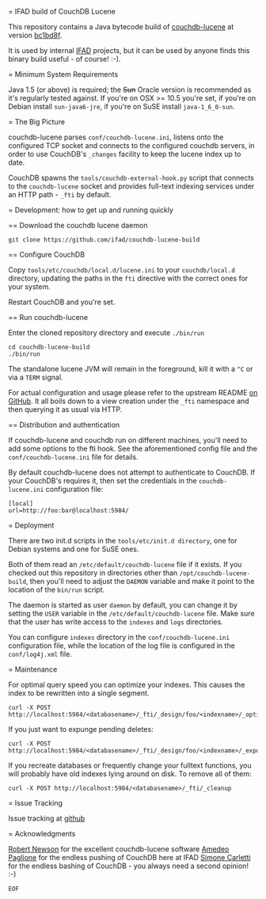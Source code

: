 = IFAD build of CouchDB Lucene

This repository contains a Java bytecode build of
[couchdb-lucene](https://github.com/rnewson/couchdb-lucene) at version
[bc1bd8f](https://github.com/rnewson/couchdb-lucene/tree/bc1bd8f).

It is used by internal [IFAD](http://www.ifad.org) projects, but it can be
used by anyone finds this binary build useful - of course! :-).


= Minimum System Requirements

Java 1.5 (or above) is required; the <strike>Sun</strike> Oracle version is
recommended as it's regularly tested against. If you're on OSX &gt;= 10.5
you're set, if you're on Debian install `sun-java6-jre`, if you're on SuSE
install `java-1_6_0-sun`.


= The Big Picture

couchdb-lucene parses `conf/couchdb-lucene.ini`, listens onto the configured
TCP socket and connects to the configured couchdb servers, in order to use
CouchDB's `_changes` facility to keep the lucene index up to date.

CouchDB spawns the `tools/couchdb-external-hook.py` script that connects to
the `couchdb-lucene` socket and provides full-text indexing services under
an HTTP path - `_fti` by default.

= Development: how to get up and running quickly

== Download the couchdb lucene daemon

    git clone https://github.com/ifad/couchdb-lucene-build

== Configure CouchDB

Copy `tools/etc/couchdb/local.d/lucene.ini` to your `couchdb/local.d`
directory, updating the paths in the `fti` directive with the correct
ones for your system.

Restart CouchDB and you're set.

== Run couchdb-lucene

Enter the cloned repository directory and execute `./bin/run`

    cd couchdb-lucene-build
    ./bin/run

The standalone lucene JVM will remain in the foreground, kill it with a `^C`
or via a `TERM` signal.

For actual configuration and usage please refer to the upstream README [on
GitHub](https://github.com/rnewson/couchdb-lucene). It all boils down to a
view creation under the `_fti` namespace and then querying it as usual via
HTTP.


== Distribution and authentication

If couchdb-lucene and couchdb run on different machines, you'll need to add
some options to the fti hook. See the aforementioned config file and the
`conf/couchdb-lucene.ini` file for details.

By default couchdb-lucene does not attempt to authenticate to CouchDB. If your
CouchDB's requires it, then set the credentials in the `couchdb-lucene.ini`
configuration file:

    [local]
    url=http://foo:bar@localhost:5984/


= Deployment

There are two init.d scripts in the `tools/etc/init.d directory`, one
for Debian systems and one for SuSE ones.

Both of them read an `/etc/default/couchdb-lucene` file if it exists.
If you checked out this repository in directories other than
`/opt/couchdb-lucene-build`, then you'll need to adjust the `DAEMON`
variable and make it point to the location of the `bin/run` script.

The daemon is started as user `daemon` by default, you can change it
by setting the `USER` variable in the `/etc/default/couchdb-lucene`
file. Make sure that the user has write access to the `indexes` and
`logs` directories.

You can configure `indexes` directory in the `conf/couchdb-lucene.ini`
configuration file, while the location of the log file is configured
in the `conf/log4j.xml` file.


= Maintenance

For optimal query speed you can optimize your indexes. This causes the index
to be rewritten into a single segment.

    curl -X POST http://localhost:5984/<databasename>/_fti/_design/foo/<indexname>/_optimize

If you just want to expunge pending deletes:

    curl -X POST http://localhost:5984/<databasename>/_fti/_design/foo/<indexname>/_expunge

If you recreate databases or frequently change your fulltext functions, you
will probably have old indexes lying around on disk. To remove all of them:

    curl -X POST http://localhost:5984/<databasename>/_fti/_cleanup


= Issue Tracking

Issue tracking at [github](http://github.com/ifad/couchdb-lucene-build/issues)


= Acknowledgments

[Robert Newson](https://github.com/rnewson) for the excellent couchdb-lucene
software
[Amedeo Paglione](https://github.com/amedeo) for the endless pushing
of CouchDB here at IFAD
[Simone Carletti](https://github.com/weppos) for the
endless bashing of CouchDB - you always need a second opinion! :-)

`EOF`

